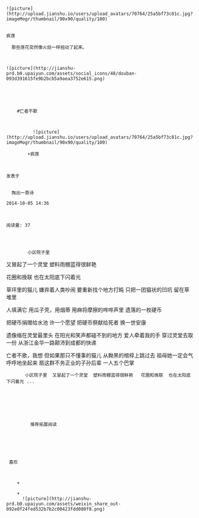 
    
  
    ![picture](http://upload.jianshu.io/users/upload_avatars/70764/25a5bf73c81c.jpg?imageMogr/thumbnail/90x90/quality/100)
    

    疯莲
  
      那些莲花突然像火焰一样扭动了起来。

  
  
    ![picture](http://jianshu-prd.b0.upaiyun.com/assets/social_icons/48/douban-093d391615fe9b2bcb5a9aea3752e615.png)
  


    
      
        #亡者不歌
        
          
            
              ![picture](http://upload.jianshu.io/users/upload_avatars/70764/25a5bf73c81c.jpg?imageMogr/thumbnail/90x90/quality/100)
            
            +疯莲
        
        
    
    发表于 

    
      掏出一首诗

    2014-10-05 14:36

    

    阅读量: 37
  


        
            小区院子里
  又冒起了一个灵堂
  塑料雨棚蓝得很鲜艳

  花圈和挽联
  也在太阳底下闪着光
  

  草坪里的猫儿
  嫌弃着人类吵闹
  要重新找个地方打盹
  只把一团猫状的凹坑
  留在草堆里
  

  人填满它
  用瓜子壳，用烟蒂
  用麻将摩擦的哗哗声里
  遗落的一枚硬币
  

  把硬币捐赠给水池
  许一个愿望
  把硬币祭献给死者
  换一世安康
  

  遗像缩在灵堂最里头
  在阳光和笑声都碰不到的地方
  爱人牵着我的手
  穿过灵堂去取一份
  从浙江金华一路颠沛到成都的快递
  

  亡者不歌，我想
  但如果那只不懂事的猫儿
  从黝黑的棺椁上跳过去
  祖母她一定会气呼呼地坐起来
  扇这群不务正业的子孙后辈
  一人五个巴掌

        
           小区院子里  又冒起了一个灵堂  塑料雨棚蓝得很鲜艳   花圈和挽联  也在太阳底下闪着光 ...
      
    
    
      
      
      
          
             推荐拓展阅读
        
      
    
    
      
          
     喜欢

      
      
        +
                  
        +
          ![picture](http://jianshu-prd.b0.upaiyun.com/assets/weixin_share_out-092e0f24fed532b7b2c00423fdd080f8.png)
        
      
    
  



